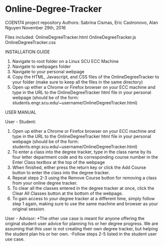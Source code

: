 # Online-Degree-Tracker
COEN174 project repository
Authors: Sabrina Cismas, Eric Castronovo, Alan Nguyen
November 29th, 2016


Files included: 
OnlineDegreeTracker.html
OnlineDegreeTracker.js
OnlineDegreeTracker.css


INSTALLATION GUIDE 
1) Navigate to root folder on a Linux SCU ECC Machine
2) Navigate to webpages folder
3) Navigate to your personal webpage
4) Copy the HTML, Javascript, and CSS files of the OnlineDegreeTracker to your folder (make sure to keep all the files in the same directory)
5) Open up either a Chrome or Firefox browser on your ECC machine and type in the URL to the OnlineDegreeTracker html file in your personal webpage (should be of the form: students.engr.scu.edu/~username/OnlineDegreeTracker.html)


USER MANUAL

User - Student:
1) Open up either a Chrome or Firefox browser on your ECC machine and type in the URL to the OnlineDegreeTracker html file in your personal webpage (should be of the form: students.engr.scu.edu/~username/OnlineDegreeTracker.html)
2) To enter a class into the degree tracker, type in the class name by its four letter department code and its corresponding course number in the Enter Class textbox at the top of the webpage
3) When finished, either press the return key or click the Add Course button to enter the class into the degree tracker.
4) Repeat steps 2-3 using the Remove Course button for removing a class from your online degree tracker.
5) To clear all the classes entered in the degree tracker at once, click the Clear All Classes button at the bottom of the webpage.
6) To gain access to your degree tracker at a different time, simply follow step 1 again, making sure to use the same machine and browser as your original session.

User - Advisor:
*The other use case is meant for anyone offering the original student user advice for planning his or her degree progress. We are assuming that this user is not creating their own degree tracker, but helping the student plan his or her own.
-Follow steps 2-5 listed in the student user use case.

